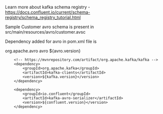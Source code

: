 Learn more about kafka schema registry - https://docs.confluent.io/current/schema-registry/schema_registry_tutorial.html

Sample Customer avro schema is present in src/main/resources/avro/customer.avsc

Dependency added for avro in pom.xml file is 

<dependency>
			<groupId>org.apache.avro</groupId>
			<artifactId>avro</artifactId>
			<version>${avro.version}</version>
		</dependency>

		<!-- https://mvnrepository.com/artifact/org.apache.kafka/kafka -->
		<dependency>
			<groupId>org.apache.kafka</groupId>
			<artifactId>kafka-clients</artifactId>
			<version>${kafka.version}</version>
		</dependency>

		<dependency> 
			<groupId>io.confluent</groupId>
			<artifactId>kafka-avro-serializer</artifactId>
			<version>${confluent.version}</version>
		</dependency>
